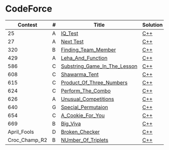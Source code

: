 # CodeForce
|Contest| # | Title | Solution | 
|------ |---| ----- | -------- |
|25|A|[IQ_Test](https://codeforces.com/problemset/problem/25/A)|[C++](./solutions/25/A%5BIQ%5FTest%5D.cpp)
|27|A|[ Next Test](https://codeforces.com/problemset/problem/27/A)|[C++](./solutions/27/A%20%5BNext%20Test%5D.cpp)
|320|B|[Finding_Team_Member](https://codeforces.com/problemset/problem/579/B)|[C++](./solutions/320/B%5BFinding%5FTeam%5FMemeber%5D.cpp)
|429|A|[Leha_And_Function](https://codeforces.com/problemset/problem/840/A)|[C++](./solutions/429/A%5BLeha%5FAnd%5FFunction%5D.cpp)
|586|C|[Substring_Game_In_The_Lesson](https://codeforces.com/problemset/problem/1220/C)|[C++](./solutions/586/C%5BSubstring%5FGame%5FIn%5FThe%5FLesson%5D.cpp)
|608|C|[Shawarma_Tent](https://codeforces.com/problemset/problem/1271/C)|[C++](./solutions/608/C%5BShawarma%5FTent%5D.cpp)
|615|C|[Product_Of_Three_Numbers](https://codeforces.com/problemset/problem/1294/C)|[C++](./solutions/615/C%5BProduct%5FOf%5FThree%5FNumbers%5D.cpp)
|624|C|[Perform_The_Combo](https://codeforces.com/problemset/problem/1311/C)|[C++](./solutions/624/C%5BPerform%5FThe%5FCombo%5D.cpp)
|626|A|[Unusual_Competitions](https://codeforces.com/problemset/problem/1322/A)|[C++](./solutions/626/A%5BUnusual%5FCompetitions%5D.cpp)
|640|G|[Special_Permutaion](https://codeforces.com/problemset/problem/1352/G)|[C++](./solutions/640/G%5BSpecial%5FPermuation%5D.cpp)
|654|C|[A_Cookie_For_You](https://codeforces.com/problemset/problem/1371/C)|[C++](./solutions/654/C%5BA%5FCookie%5FFor%5FYou%5D.cpp)
|669|B|[Big_Viva](https://codeforces.com/contest/1407/problem/B)|[C++](./solutions/669/B%5BBig%5FVova%5D.cpp)
|April_Fools|D|[Broken_Checker](https://codeforces.com/contest/171/problem/D)|[C++](./solutions/April_Fools/D%5BBroken%5FChecker%5D.cpp)
|Croc_Champ_R2|B|[NUmber_Of_Triplets](https://codeforces.com/problemset/problem/181/B)|[C++](./solutions/Croc_Champ_R2/B%5BNumber%5FOf%5FTriplets%5D.cpp)

